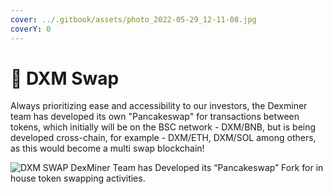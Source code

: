 ```yaml
---
cover: ../.gitbook/assets/photo_2022-05-29_12-11-08.jpg
coverY: 0
---
```


# 💠 DXM Swap

Always prioritizing ease and accessibility to our investors, the Dexminer team has developed its own "Pancakeswap" for transactions between tokens, which initially will be on the BSC network - DXM/BNB, but is being developed cross-chain, for example - DXM/ETH, DXM/SOL among others, as this would become a multi swap blockchain!

![DXM SWAP
DexMiner Team has Developed its “Pancakeswap” Fork for in house token swapping activities.](../.gitbook/assets/SWAP.png)
